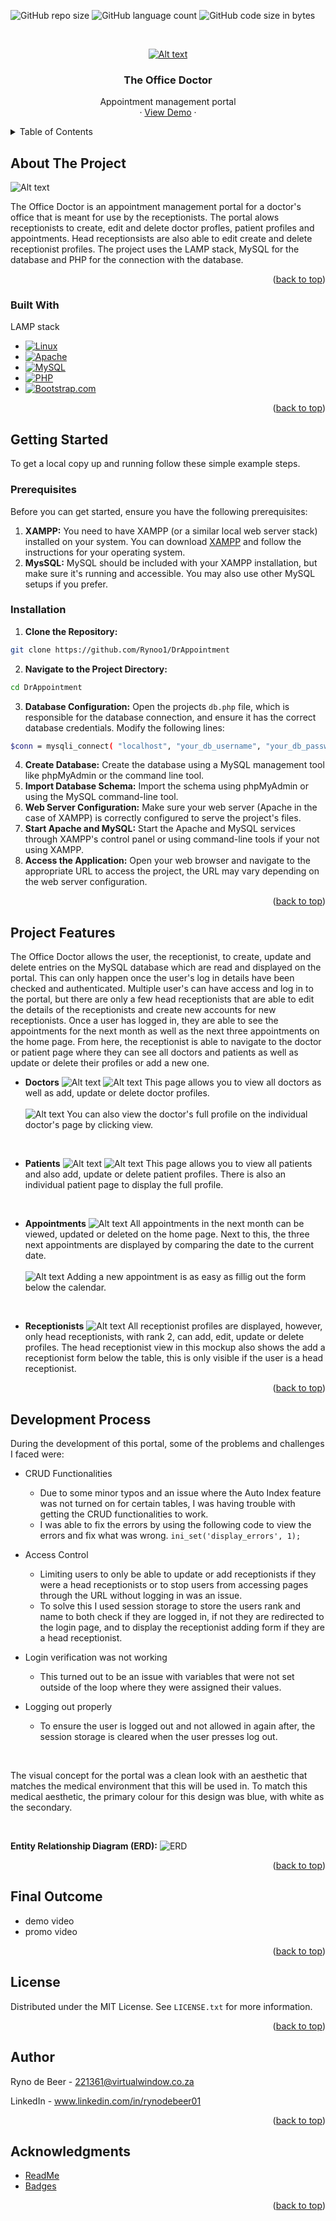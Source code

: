 <a name="readme-top"></a>

![GitHub repo size](https://img.shields.io/github/repo-size/Rynoo1/DrAppointment?color=lightblue)
![GitHub language count](https://img.shields.io/github/languages/count/Rynoo1/DrAppointment?color=lightblue)
![GitHub code size in bytes](https://img.shields.io/github/languages/code-size/Rynoo1/DrAppointment?color=lightblue)


<!-- PROJECT LOGO -->
<br />
<div align="center">
  <a href="https://github.com/github_username/repo_name">

  ![Alt text](img/readme/Group%2085.png)

  </a>

<h3 align="center">The Office Doctor</h3>

  <p align="center">
    Appointment management portal
    <br />
    ·
    <a href="https://github.com/github_username/repo_name">View Demo</a>
    ·
  </p>
</div>



<!-- TABLE OF CONTENTS -->
<details>
  <summary>Table of Contents</summary>
  <ol>
    <li>
      <a href="#about-the-project">About The Project</a>
      <ul>
        <li><a href="#built-with">Built With</a></li>
      </ul>
    </li>
    <li>
      <a href="#getting-started">Getting Started</a>
      <ul>
        <li><a href="#prerequisites">Prerequisites</a></li>
        <li><a href="#installation">Installation</a></li>
      </ul>
    </li>
    <li><a href="#project-features">Project Features</a></li>
    <li><a href="#development-process">Development Process</a></li>
    <li><a href="#final-outcome">Final Outcome</a></li>
    <li><a href="#license">License</a></li>
    <li><a href="#author">Author</a></li>
    <li><a href="#acknowledgments">Acknowledgments</a></li>
  </ol>
</details>



<!-- ABOUT THE PROJECT -->
## About The Project

![Alt text](img/readme/Screenshot%202023-11-06%20at%2012.52.02.png)

The Office Doctor is an appointment management portal for a doctor's office that is meant for use by the receptionists. The portal alows receptionists to create, edit and delete doctor profles, patient profiles and appointments. Head receptionsists are also able to edit create and delete receptionist profiles. The project uses the LAMP stack, MySQL for the database and PHP for the connection with the database.

<p align="right">(<a href="#readme-top">back to top</a>)</p>



### Built With
LAMP stack

* [![Linux][Linux]][Linux-url]
* [![Apache][Apache]][Apache-url]
* [![MySQL][MySQL]][MySQL-url]
* [![PHP][PHP]][PHP-url]
* [![Bootstrap.com][Bootstrap.com]][Bootstrap-url]

<p align="right">(<a href="#readme-top">back to top</a>)</p>



<!-- GETTING STARTED -->
## Getting Started

To get a local copy up and running follow these simple example steps.

### Prerequisites

Before you can get started, ensure you have the following prerequisites:

1. **XAMPP:** You need to have XAMPP (or a similar local web server stack) installed on your system. You can download [XAMPP](https://www.apachefriends.org/index.html) and follow the instructions for your operating system.
2. **MysSQL:** MySQL should be included with your XAMPP installation, but make sure it's running and accessible. You may also use other MySQL setups if you prefer.

### Installation

1. **Clone the Repository:**
```sh
git clone https://github.com/Rynoo1/DrAppointment
```
2. **Navigate to the Project Directory:**
```sh
cd DrAppointment
```
3. **Database Configuration:**
Open the projects `db.php` file, which is responsible for the database connection, and ensure it has the correct database credentials. Modify the following lines:
```sh
$conn = mysqli_connect( "localhost", "your_db_username", "your_db_password", "your_db_name" );
```
4. **Create Database:** Create the database using a MySQL management tool like phpMyAdmin or the command line tool.
5. **Import Database Schema:** Import the schema using phpMyAdmin or using the MySQL command-line tool.
6. **Web Server Configuration:** Make sure your web server (Apache in the case of XAMPP) is correctly configured to serve the project's files.
7. **Start Apache and MySQL:** Start the Apache and MySQL services through XAMPP's control panel or using command-line tools if your not using XAMPP.
8. **Access the Application:** Open your web browser and navigate to the appropriate URL to access the project, the URL may vary depending on the web server configuration.

<p align="right">(<a href="#readme-top">back to top</a>)</p>



<!-- USAGE EXAMPLES -->
## Project Features

The Office Doctor allows the user, the receptionist, to create, update and delete entries on the MySQL database which are read and displayed on the portal. This can only happen once the user's log in details have been checked and authenticated. Multiple user's can have access and log in to the portal, but there are only a few head receptionists that are able to edit the details of the receptionists and create new accounts for new receptionists. Once a user has logged in, they are able to see the appointments for the next month as well as the next three appointments on the home page. From here, the receptionist is able to navigate to the doctor or patient page where they can see all doctors and patients as well as update or delete their profiles or add a new one.

* **Doctors**
![Alt text](img/readme/Blue%20iMac%20Front-7.png)
![Alt text](img/readme/Blue%20iMac%20Front-6.png)
This page allows you to view all doctors as well as add, update or delete doctor profiles.
<br></br>
![Alt text](img/readme/Blue%20iMac%20Front-5.png)
You can also view the doctor's full profile on the individual doctor's page by clicking view.

<br/>

* **Patients**
![Alt text](img/readme/Blue%20iMac%20Front-2.png)
![Alt text](img/readme/Blue%20iMac%20Front-4.png)
This page allows you to view all patients and also add, update or delete patient profiles. There is also an individual patient page to display the full profile.
<br/>

* **Appointments**
![Alt text](img/readme/Blue%20iMac%20Front.png)
All appointments in the next month can be viewed, updated or deleted on the home page. Next to this, the three next appointments are displayed by comparing the date to the current date.
<br></br>
![Alt text](img/readme/Blue%20iMac%20Front-1.png)
Adding a new appointment is as easy as fillig out the form below the calendar.
<br/>

* **Receptionists**
![Alt text](img/readme/Blue%20iMac%20Front%20recep.png)
All receptionist profiles are displayed, however, only head receptionists, with rank 2, can add, edit, update or delete profiles. The head receptionist view in this mockup also shows the add a receptionist form below the table, this is only visible if the user is a head receptionist.

<p align="right">(<a href="#readme-top">back to top</a>)</p>



<!-- Development Process -->
## Development Process

During the development of this portal, some of the problems and challenges I faced were:

* CRUD Functionalities
    - Due to some minor typos and an issue where the Auto Index feature was not turned on for certain tables, I was having trouble with getting the CRUD functionalities to work.
    - I was able to fix the errors by using the following code to view the errors and fix what was wrong. 
    ```ini_set('display_errors', 1);```

* Access Control
  - Limiting users to only be able to update or add receptionists if they were a head receptionists or to stop users from accessing pages through the URL without logging in was an issue.
  - To solve this I used session storage to store the users rank and name to both check if they are logged in, if not they are redirected to the login page, and to display the receptionist adding form if they are a head receptionist.

* Login verification was not working
  - This turned out to be an issue with variables that were not set outside of the loop where they were assigned their values.

* Logging out properly
  - To ensure the user is logged out and not allowed in again after, the session storage is cleared when the user presses log out.

<br/>

The visual concept for the portal was a clean look with an aesthetic that matches the medical environment that this will be used in. To match this medical aesthetic, the primary colour for this design was blue, with white as the secondary.

<br/>

**Entity Relationship Diagram (ERD):**
![ERD](img/readme/DrApptERD.jpeg)


<p align="right">(<a href="#readme-top">back to top</a>)</p>



<!-- CONTRIBUTING -->
<!-- ## Contributing

Contributions are what make the open source community such an amazing place to learn, inspire, and create. Any contributions you make are **greatly appreciated**.

If you have a suggestion that would make this better, please fork the repo and create a pull request. You can also simply open an issue with the tag "enhancement".
Don't forget to give the project a star! Thanks again!

1. Fork the Project
2. Create your Feature Branch (`git checkout -b feature/AmazingFeature`)
3. Commit your Changes (`git commit -m 'Add some AmazingFeature'`)
4. Push to the Branch (`git push origin feature/AmazingFeature`)
5. Open a Pull Request

<p align="right">(<a href="#readme-top">back to top</a>)</p> -->

## Final Outcome
- demo video
- promo video

<p align="right">(<a href="#readme-top">back to top</a>)</p>

<!-- LICENSE -->
## License

Distributed under the MIT License. See `LICENSE.txt` for more information.

<p align="right">(<a href="#readme-top">back to top</a>)</p>

<!-- CONTACT -->
## Author

Ryno de Beer - 221361@virtualwindow.co.za

LinkedIn - www.linkedin.com/in/rynodebeer01

<p align="right">(<a href="#readme-top">back to top</a>)</p>


<!-- ACKNOWLEDGMENTS -->
## Acknowledgments

* [ReadMe](https://github.com/othneildrew/Best-README-Template/tree/master)
* [Badges](https://shields.io/)

<p align="right">(<a href="#readme-top">back to top</a>)</p>


<!-- MARKDOWN LINKS & IMAGES -->
<!-- https://www.markdownguide.org/basic-syntax/#reference-style-links -->
[contributors-shield]: https://img.shields.io/github/contributors/github_username/repo_name.svg?style=for-the-badge
[contributors-url]: https://github.com/github_username/repo_name/graphs/contributors
[forks-shield]: https://img.shields.io/github/forks/github_username/repo_name.svg?style=for-the-badge
[forks-url]: https://github.com/github_username/repo_name/network/members
[stars-shield]: https://img.shields.io/github/stars/github_username/repo_name.svg?style=for-the-badge
[stars-url]: https://github.com/github_username/repo_name/stargazers
[issues-shield]: https://img.shields.io/github/issues/github_username/repo_name.svg?style=for-the-badge
[issues-url]: https://github.com/github_username/repo_name/issues
[license-shield]: https://img.shields.io/github/license/github_username/repo_name.svg?style=for-the-badge
[license-url]: https://github.com/github_username/repo_name/blob/master/LICENSE.txt
[linkedin-shield]: https://img.shields.io/badge/-LinkedIn-black.svg?style=for-the-badge&logo=linkedin&colorB=555
[linkedin-url]: https://linkedin.com/in/linkedin_username
[product-screenshot]: images/screenshot.png
[Next.js]: https://img.shields.io/badge/next.js-000000?style=for-the-badge&logo=nextdotjs&logoColor=white
[Next-url]: https://nextjs.org/
[React.js]: https://img.shields.io/badge/React-20232A?style=for-the-badge&logo=react&logoColor=61DAFB
[React-url]: https://reactjs.org/
[Vue.js]: https://img.shields.io/badge/Vue.js-35495E?style=for-the-badge&logo=vuedotjs&logoColor=4FC08D
[Vue-url]: https://vuejs.org/
[Angular.io]: https://img.shields.io/badge/Angular-DD0031?style=for-the-badge&logo=angular&logoColor=white
[Angular-url]: https://angular.io/
[Svelte.dev]: https://img.shields.io/badge/Svelte-4A4A55?style=for-the-badge&logo=svelte&logoColor=FF3E00
[Svelte-url]: https://svelte.dev/
[Laravel.com]: https://img.shields.io/badge/Laravel-FF2D20?style=for-the-badge&logo=laravel&logoColor=white
[Laravel-url]: https://laravel.com
[Bootstrap.com]: https://img.shields.io/badge/Bootstrap-563D7C?style=for-the-badge&logo=bootstrap&logoColor=white
[Bootstrap-url]: https://getbootstrap.com
[JQuery.com]: https://img.shields.io/badge/jQuery-0769AD?style=for-the-badge&logo=jquery&logoColor=white
[JQuery-url]: https://jquery.com 
[MySQL]: https://img.shields.io/badge/MySQL-005C84?style=for-the-badge&logo=mysql&logoColor=white
[MySQL-url]: https://https://www.mysql.com/
[PHP]: https://img.shields.io/badge/PHP-777BB4?style=for-the-badge&logo=php&logoColor=white
[PHP-url]: https://www.php.net/
[Linux]: https://img.shields.io/badge/Linux-FCC624?style=for-the-badge&logo=linux&logoColor=black
[Linux-url]: https://www.linux.org/
[Apache]: https://img.shields.io/badge/-Apache-red?style=for-the-badge&logo=apache&logoColor=white
[Apache-url]: https://httpd.apache.org/
